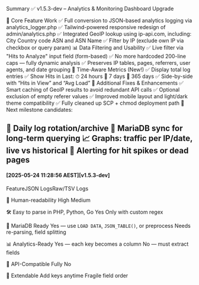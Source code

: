 Summary
✅ v1.5.3-dev – Analytics & Monitoring Dashboard Upgrade

🧠 Core Feature Work
✅ Full conversion to JSON-based analytics logging via analytics_logger.php
✅ Tailwind-powered responsive redesign of admin/analytics.php
✅ Integrated GeoIP lookup using ip-api.com, including:
City
Country code
ASN and ASN Name
✅ Filter by IP (exclude own IP via checkbox or query param)
📊 Data Filtering and Usability
✅ Live filter via "Hits to Analyze" input field (form-based)
✅ No more hardcoded 200-line caps — fully dynamic analysis
✅ Preserves IP tables, pages, referrers, user agents, and date grouping
📅 Time-Aware Metrics (New!)
✅ Display total log entries
✅ Show Hits in Last:
⏱ 24 hours
📆 7 days
📅 365 days
✅ Side-by-side with “Hits in View” and “Avg Load”
🧼 Additional Fixes & Enhancements
✅ Smart caching of GeoIP results to avoid redundant API calls
✅ Optional exclusion of empty referer values
✅ Improved mobile layout and light/dark theme compatibility
✅ Fully cleaned up SCP + chmod deployment path
📍Next milestone candidates:

🔄 Daily log rotation/archive
💾 MariaDB sync for long-term querying
📈 Graphs: traffic per IP/date, live vs historical
🚨 Alerting for hit spikes or dead pages
---
#### [2025-05-24 11:28:56 AEST][v1.5.3-dev]
FeatureJSON LogsRaw/TSV Logs

🧠 Human-readability
High
Medium

🛠️ Easy to parse in PHP, Python, Go
Yes
Only with custom regex

💾 MariaDB Ready
Yes — use `LOAD DATA`, `JSON_TABLE()`, or preprocess
Needs re-parsing, field splitting

📊 Analytics-Ready
Yes — each key becomes a column
No — must extract fields

🧪 API-Compatible
Fully
No

🧩 Extendable
Add keys anytime
Fragile field order


